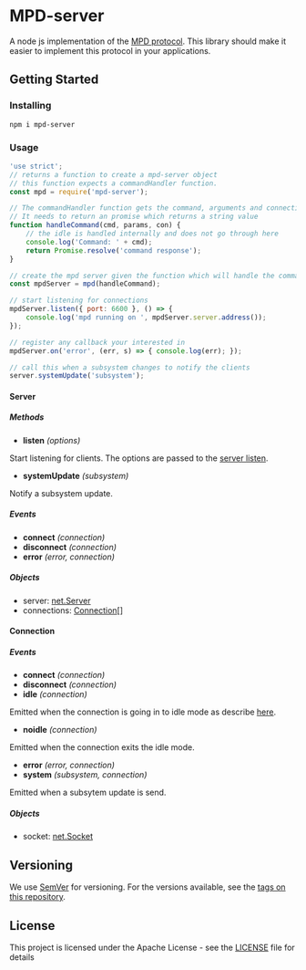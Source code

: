 # MPD-server

A node js implementation of the [MPD protocol](https://www.musicpd.org/doc/protocol/). This library should make it easier to implement this protocol in your applications.

## Getting Started

### Installing

```
npm i mpd-server
```

### Usage

```javascript
'use strict';
// returns a function to create a mpd-server object
// this function expects a commandHandler function.
const mpd = require('mpd-server');

// The commandHandler function gets the command, arguments and connection from which it is requested.
// It needs to return an promise which returns a string value
function handleCommand(cmd, params, con) {
	// the idle is handled internally and does not go through here
	console.log('Command: ' + cmd);
	return Promise.resolve('command response');
}

// create the mpd server given the function which will handle the commands
const mpdServer = mpd(handleCommand);

// start listening for connections
mpdServer.listen({ port: 6600 }, () => {
	console.log('mpd running on ', mpdServer.server.address());
});

// register any callback your interested in
mpdServer.on('error', (err, s) => { console.log(err); });

// call this when a subsystem changes to notify the clients
server.systemUpdate('subsystem');
```

#### Server

##### Methods
- **listen** *(options)*

Start listening for clients. The options are passed to the [server listen](https://nodejs.org/api/net.html#net_server_listen_options_callback).

- **systemUpdate** *(subsystem)*

Notify a subsystem update.

##### Events
- **connect** *(connection)*
- **disconnect** *(connection)*
- **error** *(error, connection)*

##### Objects
- server: [net.Server](https://nodejs.org/api/net.html#net_class_net_server)
- connections: [Connection](https://github.com/depuits/mpd-server#Connection)[]

#### Connection

##### Events
- **connect** *(connection)*
- **disconnect** *(connection)*
- **idle** *(connection)*

Emitted when the connection is going in to idle mode as describe [here](https://www.musicpd.org/doc/protocol/command_reference.html).

- **noidle** *(connection)*

Emitted when the connection exits the idle mode.

- **error** *(error, connection)*
- **system** *(subsystem, connection)*

Emitted when a subsytem update is send.

##### Objects
- socket: [net.Socket](https://nodejs.org/api/net.html#net_class_net_socket)

## Versioning

We use [SemVer](http://semver.org/) for versioning. For the versions available, see the [tags on this repository](https://github.com/depuits/mpd-server/tags). 

## License

This project is licensed under the Apache License - see the [LICENSE](LICENSE) file for details

